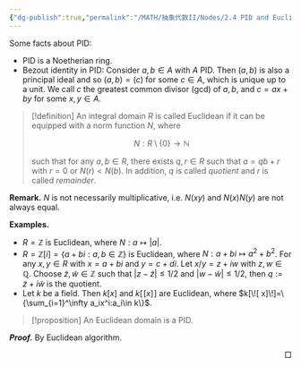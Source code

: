 ```yaml
---
{"dg-publish":true,"permalink":"/MATH/抽象代数II/Nodes/2.4 PID and Euclidean domain/","dgPassFrontmatter":true}
---
```



Some facts about PID:
- PID is a Noetherian ring.
- Bezout identity in PID: Consider $a,b\in A$ with $A$ PID. Then $(a,b)$ is also a principal ideal and so $(a,b)=(c)$ for some $c\in A$, which is unique up to a unit. We call $c$ the greatest common divisor (gcd) of $a,b$, and $c=ax+by$ for some $x,y\in A$.

> [!definition]
> An integral domain $R$ is called Euclidean if it can be equipped with a norm function $N$, where 
> 
> $$N:R\setminus \{0\}\to \mathbb{N}$$
> 
> such that for any $a,b\in R$, there exists $q,r\in R$ such that $a=qb+r$ with $r=0$ or $N(r)<N(b)$. In addition, $q$ is called *quotient* and $r$ is called *remainder*.

**Remark.** $N$ is not necessarily multiplicative, i.e. $N(xy)$ and $N(x)N(y)$ are not always equal.

**Examples.** 
- $R=\mathbb{Z}$ is Euclidean, where $N:a\mapsto|a|$. 
- $R=\mathbb{Z}[i]=\{a+bi:a,b\in \mathbb{Z}\}$ is Euclidean, where $N:a+bi\mapsto a^2+b^2$. For any $x,y\in R$ with $x=a+bi$ and $y=c+di$. Let $x/y=z+iw$ with $z,w\in \mathbb{Q}$. Choose $\widetilde z,\widetilde w\in \mathbb{Z}$ such that $|z-\widetilde z|\leqslant 1/2$ and $|w-\widetilde w|\leqslant 1/2$, then $q:=\widetilde z+i\widetilde w$ is the quotient.
- Let $k$ be a field. Then $k[x]$ and $k[\![ x]\!]$ are Euclidean, where $k[\![ x]\!]=\{\sum_{i=1}^\infty a_ix^i:a_i\in k\}$.


> [!proposition]
> An Euclidean domain is a PID.

**_Proof._**
By Euclidean algorithm.
<p align="right">□</p>
